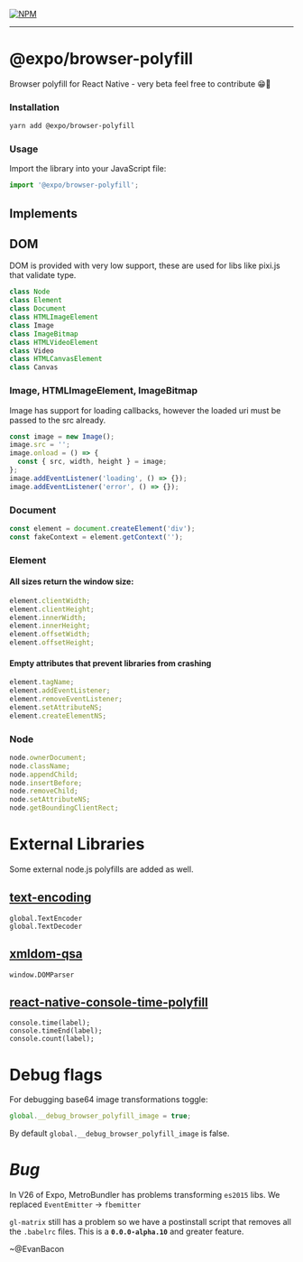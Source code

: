 [![NPM](https://nodei.co/npm/@expo/browser-polyfill.png)](https://nodei.co/npm/@expo/browser-polyfill/)

---

# @expo/browser-polyfill

Browser polyfill for React Native - very beta feel free to contribute 😁💙

### Installation

```bash
yarn add @expo/browser-polyfill
```

### Usage

Import the library into your JavaScript file:

```js
import '@expo/browser-polyfill';
```

## Implements

## DOM

DOM is provided with very low support, these are used for libs like pixi.js that validate type.

```js
class Node
class Element
class Document
class HTMLImageElement
class Image
class ImageBitmap
class HTMLVideoElement
class Video
class HTMLCanvasElement
class Canvas
```

### Image, HTMLImageElement, ImageBitmap

Image has support for loading callbacks, however the loaded uri must be passed to the src already.

```js
const image = new Image();
image.src = '';
image.onload = () => {
  const { src, width, height } = image;
};
image.addEventListener('loading', () => {});
image.addEventListener('error', () => {});
```

### Document

```js
const element = document.createElement('div');
const fakeContext = element.getContext('');
```

### Element

#### All sizes return the window size:

```js
element.clientWidth;
element.clientHeight;
element.innerWidth;
element.innerHeight;
element.offsetWidth;
element.offsetHeight;
```

#### Empty attributes that prevent libraries from crashing

```js
element.tagName;
element.addEventListener;
element.removeEventListener;
element.setAttributeNS;
element.createElementNS;
```

### Node

```js
node.ownerDocument;
node.className;
node.appendChild;
node.insertBefore;
node.removeChild;
node.setAttributeNS;
node.getBoundingClientRect;
```

# External Libraries

Some external node.js polyfills are added as well.

## [text-encoding](https://github.com/inexorabletash/text-encoding)

```
global.TextEncoder
global.TextDecoder
```

## [xmldom-qsa](https://github.com/zeligzhou/xmldom-qsa)

```
window.DOMParser
```

## [react-native-console-time-polyfill](https://github.com/MaxGraey/react-native-console-time-polyfill)

```
console.time(label);
console.timeEnd(label);
console.count(label);
```

# Debug flags

For debugging base64 image transformations toggle:

```js
global.__debug_browser_polyfill_image = true;
```

By default `global.__debug_browser_polyfill_image` is false.

# _Bug_

In V26 of Expo, MetroBundler has problems transforming `es2015` libs.
We replaced `EventEmitter` -> `fbemitter`

`gl-matrix` still has a problem so we have a postinstall script that removes all the `.babelrc` files. This is a **`0.0.0-alpha.10`** and greater feature.

~@EvanBacon
